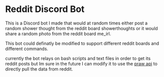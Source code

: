 # Reddit Discord Bot

This is a Discord bot I made that would at random times either post a random shower thought from the reddit board showerthoughts or it would share a random photo from the reddit board me_irl.

This bot could definatly be modified to support different reddit boards and different commands.

currently the bot relays on bash scripts and text files in order to get its reddit posts but Im sure in the future I can modify it to use the [praw api](https://github.com/praw-dev/praw) to directly pull the data from reddit.